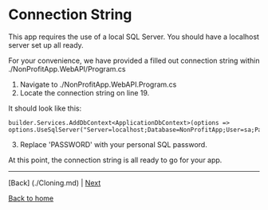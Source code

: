# Connection String

This app requires the use of a local SQL Server. You should have a localhost server set up all ready.

For your convenience, we have provided a filled out connection string within ./NonProfitApp.WebAPI/Program.cs

1. Navigate to ./NonProfitApp.WebAPI.Program.cs
2. Locate the connection string on line 19.

It should look like this:
```
builder.Services.AddDbContext<ApplicationDbContext>(options => options.UseSqlServer("Server=localhost;Database=NonProfitApp;User=sa;Password=PASSWORD"));

```
3. Replace 'PASSWORD' with your personal SQL password.

At this point, the connection string is all ready to go for your app.

---
[Back] (./Cloning.md) | [Next](./Migrations.md)

[Back to home](../../README.md)

